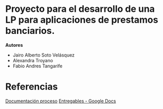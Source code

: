 # Proyecto para el desarrollo de una LP para aplicaciones de prestamos banciarios.

**Autores**

* Jairo Alberto Soto Velásquez
* Alexandra Troyano
* Fabio Andres Tangarife

# Referencias

[Documentación proceso](https://eafit.sharepoint.com/:f:/s/jasotovdocs/Em5Z60mKDXdAgrU4q1dbGEEBDQIde8xLA7wRjG-nloQuIQ?e=VPLp1S)
[Entregables - Google Docs](https://docs.google.com/document/d/1kZ6YVeew1LS36FnKVgB39jLbDJmgGwaKMoE9zx5GNBw/edit?usp=sharing)
